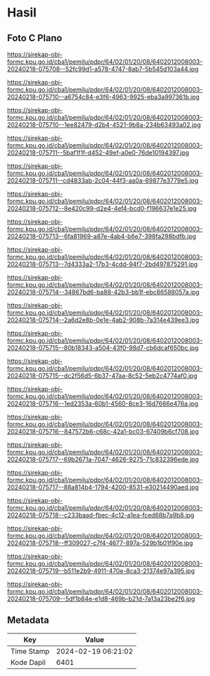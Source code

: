 # Hasil

## Foto C Plano

https://sirekap-obj-formc.kpu.go.id/cba1/pemilu/pdpr/64/02/01/20/08/6402012008003-20240218-075708--52fc99d1-a578-4747-8ab7-5b545d103a44.jpg

https://sirekap-obj-formc.kpu.go.id/cba1/pemilu/pdpr/64/02/01/20/08/6402012008003-20240218-075710--a6754c84-e3f6-4963-9925-eba3a997361b.jpg

https://sirekap-obj-formc.kpu.go.id/cba1/pemilu/pdpr/64/02/01/20/08/6402012008003-20240218-075710--1ee82479-d2b4-4521-9b8a-234b63493a02.jpg

https://sirekap-obj-formc.kpu.go.id/cba1/pemilu/pdpr/64/02/01/20/08/6402012008003-20240218-075711--5baf1f1f-d452-49ef-a0e0-76de10194397.jpg

https://sirekap-obj-formc.kpu.go.id/cba1/pemilu/pdpr/64/02/01/20/08/6402012008003-20240218-075711--cd4833ab-2c04-44f3-aa0a-69877e3779e5.jpg

https://sirekap-obj-formc.kpu.go.id/cba1/pemilu/pdpr/64/02/01/20/08/6402012008003-20240218-075712--8e420c99-d2e4-4ef4-bcd0-f196637e1e25.jpg

https://sirekap-obj-formc.kpu.go.id/cba1/pemilu/pdpr/64/02/01/20/08/6402012008003-20240218-075713--6fa81969-a87e-4ab4-b6e7-398fa298bdfb.jpg

https://sirekap-obj-formc.kpu.go.id/cba1/pemilu/pdpr/64/02/01/20/08/6402012008003-20240218-075713--7d4333a2-17b3-4cdd-94f7-2bd497875291.jpg

https://sirekap-obj-formc.kpu.go.id/cba1/pemilu/pdpr/64/02/01/20/08/6402012008003-20240218-075714--34867bd6-ba88-42b3-bb1f-ebc86588057a.jpg

https://sirekap-obj-formc.kpu.go.id/cba1/pemilu/pdpr/64/02/01/20/08/6402012008003-20240218-075714--2a6d2e8b-0e1e-4ab2-908b-7a314e439ee3.jpg

https://sirekap-obj-formc.kpu.go.id/cba1/pemilu/pdpr/64/02/01/20/08/6402012008003-20240218-075715--80b18343-a504-43f0-98d7-cb6dcaf650bc.jpg

https://sirekap-obj-formc.kpu.go.id/cba1/pemilu/pdpr/64/02/01/20/08/6402012008003-20240218-075715--dc2f56d5-6b37-47aa-8c52-5eb2c4774af0.jpg

https://sirekap-obj-formc.kpu.go.id/cba1/pemilu/pdpr/64/02/01/20/08/6402012008003-20240218-075716--1ed2353a-60b1-4560-8ce3-16d7666e476a.jpg

https://sirekap-obj-formc.kpu.go.id/cba1/pemilu/pdpr/64/02/01/20/08/6402012008003-20240218-075716--847572b6-c68c-42a1-bc03-67409b6cf708.jpg

https://sirekap-obj-formc.kpu.go.id/cba1/pemilu/pdpr/64/02/01/20/08/6402012008003-20240218-075717--69b2671a-7047-4626-9275-71c832396ede.jpg

https://sirekap-obj-formc.kpu.go.id/cba1/pemilu/pdpr/64/02/01/20/08/6402012008003-20240218-075717--88a814b4-1794-4200-8531-e30214490aed.jpg

https://sirekap-obj-formc.kpu.go.id/cba1/pemilu/pdpr/64/02/01/20/08/6402012008003-20240218-075718--c233baad-fbec-4c12-a1ea-fced68b7a9b8.jpg

https://sirekap-obj-formc.kpu.go.id/cba1/pemilu/pdpr/64/02/01/20/08/6402012008003-20240218-075718--ff309027-c7f4-4677-897a-529b1b01f90e.jpg

https://sirekap-obj-formc.kpu.go.id/cba1/pemilu/pdpr/64/02/01/20/08/6402012008003-20240218-075719--b511e2b9-4911-470e-8ca3-21374e97a395.jpg

https://sirekap-obj-formc.kpu.go.id/cba1/pemilu/pdpr/64/02/01/20/08/6402012008003-20240218-075709--5df1b84e-e1d8-469b-b21d-7a13a23be2f6.jpg


## Metadata

| Key        | Value               |
| ---------- | ------------------- |
| Time Stamp | 2024-02-19 06:21:02 |
| Kode Dapil | 6401                |



